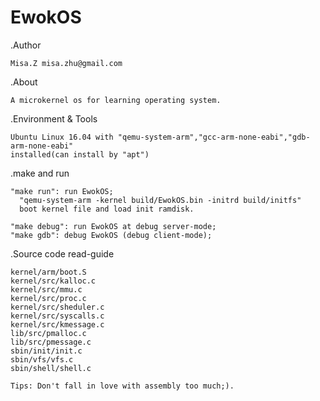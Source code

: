# EwokOS
.Author

	Misa.Z misa.zhu@gmail.com

.About

	A microkernel os for learning operating system. 

.Environment & Tools

	Ubuntu Linux 16.04 with "qemu-system-arm","gcc-arm-none-eabi","gdb-arm-none-eabi"
	installed(can install by "apt")
	
.make and run

	"make run": run EwokOS; 
	  "qemu-system-arm -kernel build/EwokOS.bin -initrd build/initfs"
	  boot kernel file and load init ramdisk.

	"make debug": run EwokOS at debug server-mode;
	"make gdb": debug EwokOS (debug client-mode);

.Source code read-guide

	kernel/arm/boot.S
	kernel/src/kalloc.c
	kernel/src/mmu.c
	kernel/src/proc.c 
	kernel/src/sheduler.c
	kernel/src/syscalls.c
	kernel/src/kmessage.c
	lib/src/pmalloc.c
	lib/src/pmessage.c
	sbin/init/init.c
	sbin/vfs/vfs.c
	sbin/shell/shell.c

	Tips: Don't fall in love with assembly too much;).


